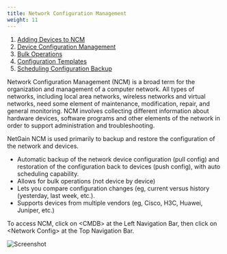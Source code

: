 ```yaml
---
title: Network Configuration Management
weight: 11
---
```


1. <a href="/cloud_vista/ncm/addingdevices">Adding Devices to NCM</a>
1. <a href="/cloud_vista/ncm/deviceconfiguration">Device Configuration Management</a>
1. <a href="/cloud_vista/ncm/bulkoperations">Bulk Operations</a>
1. <a href="/cloud_vista/ncm/configurationtemplates">Configuration Templates</a>
1. <a href="/cloud_vista/ncm/schedulingbackup">Scheduling Configuration Backup</a>

Network Configuration Management (NCM) is a broad term for the organization and management of a computer network. All types of networks, including local area networks, wireless networks and virtual networks, need some element of maintenance, modification, repair, and general monitoring. NCM involves collecting different information about hardware devices, software programs and other elements of the network in order to support administration and troubleshooting.

NetGain NCM is used primarily to backup and restore the configuration of the network and devices.
* Automatic backup of the network device configuration (pull config) and restoration of the configuration back to devices (push config), with auto scheduling capability. 
* Allows for bulk operations (not device by device) 
* Lets you compare configuration changes (eg, current versus history (yesterday, last week, etc.). 
* Supports devices from multiple vendors (eg, Cisco, H3C, Huawei, Juniper, etc.) 

To access NCM, click on \<CMDB> at the Left Navigation Bar, then click on \<Network Config> at the Top Navigation Bar.

![Screenshot](/cloud_vista/ncm/images/ncm1.png)

